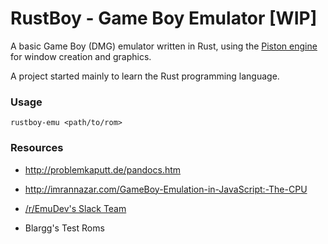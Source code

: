 # RustBoy - Game Boy Emulator [WIP]

A basic Game Boy (DMG) emulator written in Rust, using the [Piston engine](https://github.com/PistonDevelopers/piston) for window creation and graphics.

A project started mainly to learn the Rust programming language.

### Usage

```
rustboy-emu <path/to/rom>
```

### Resources

* http://problemkaputt.de/pandocs.htm

* http://imrannazar.com/GameBoy-Emulation-in-JavaScript:-The-CPU

* [/r/EmuDev's Slack Team](emudev.slack.com)

* Blargg's Test Roms

